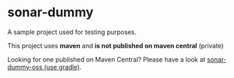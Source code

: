 # sonar-dummy

A sample project used for testing purposes.

This project uses **maven** and **is not published on maven central** (private)

Looking for one published on Maven Central? Please have a look at [sonar-dummy-oss (use gradle)](https://github.com/SonarSource/sonar-dummy-oss).
